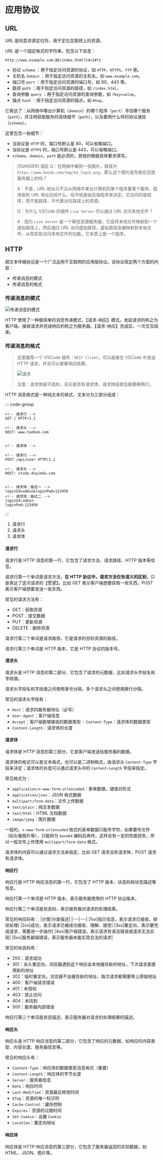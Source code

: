 # 应用协议

## URL

URL 是同意资源定位符，用于定位互联网上的资源。

URL 是一个固定格式的字符串，包含以下信息：

```
http://www.example.com:80/index.html?id=1#t1
```

- 协议 `schema` ：用于指定访问资源的协议，如 `HTTP`、`HTTPS`、`FTP` 等。
- 主机名 `domain` ：用于指定访问资源的主机名，如 `www.example.com`。
- 端口号 `port` ：用于指定访问资源的端口号，如 80、443 等。
- 路径 `path` ：用于指定访问资源的路径，如 `/index.html`。
- 查询参数 `query` ：用于指定访问资源的查询参数，如 `?key=value`。
- 锚点 `hash` ：用于指定访问资源的锚点，如 `#top`。

它表达了：从网络中哪台计算机（`domain`）的哪个程序（`port`）寻找哪个服务（`path`），并注明获取服务的具体细节（`path`），以及要用什么样的协议通信（`schema`）。

这里包含一些细节：

- 当协议是 `HTTP` 时，端口号默认是 80，可以省略端口。
- 当协议是 `HTTPS` 时，端口号默认是 443，可以省略端口。
- `schema`、`domain`、`path` 是必须的，其他的根据具体要求填写。

> [!DANGER] 误区
> Q：在网络中看到一张图片，路径为 `https://www.baidu.com/img/bd_logo1.png`，那么这个图片是存放在百度服务器上的吗？
>
> A：不是，URL 地址只不过从网络中某台计算机的某个程序要某个服务，程序收到 URL 地址后给什么、给不给是由后端程序来决定。它访问的是程序，而不是路径，不代表对应路径上的资源。
>
> Q：为什么 VSCode 的插件 `Live Server` 可以通过 URL 访问本地文件？
>
> A：因为 `Live Server` 是一个静态资源服务器，它会将本地文件映射到一个虚拟路径上，然后通过 URL 访问虚拟路径，虚拟路径会被映射到本地文件，从而实现访问本地文件的功能。它本质上是一个程序。

## HTTP

超文本传输协议是一个广泛运用于互联网的应用层协议。该协议规定两个方面的内容：

- 传递消息的模式
- 传递消息的格式

### 传递消息的模式

![传递消息的模式](https://pic1.imgdb.cn/item/67dfb61e88c538a9b5c50b33.png)

HTTP 使用了一种极简单的消息传递模式，【请求-响应】模式。发起请求的称之为客户端，接收请求并完成响应的称之为服务器。【请求-响应】完成后，一次交互结束。

### 传递消息的格式

> 这里推荐一个 VSCode 插件：`REST Client`，可以直接在 VSCode 中发送 HTTP 请求，并且可以查看响应结果。
>
> ![请求](https://pic1.imgdb.cn/item/67dfb88988c538a9b5c50bbe.png)
>
> 注意：请求体是可选的，无论是否有请求体，请求体结束后都要换两行。

HTTP 消息格式是一种纯文本的格式，文本分为三部分组成：

::: code-group

```http [get请求.http]
<!-- 请求行 -->
GET / HTTP/1.1

<!-- 请求头 -->
HOST: www.taobao.com


<!-- 请求体 -->
```

```http [post请求.http]
<!-- 请求行 -->
POST /api/user HTTP/1.1

<!-- 请求头 -->
HOST: study.duyiedu.com


<!-- 请求体：格式一 -->
loginId=admin&loginPwd=123456
<!-- 请求体：格式二 -->
loginId:admin
loginPwd:123456
```

:::

1. 请求行
2. 请求头
3. 请求体

#### 请求行

请求行是 HTTP 消息的第一行，它包含了请求方法、请求路径、HTTP 版本等信息。

请求行第一个单词是请求方法，**在 HTTP 协议中，请求方法仅有语义的区别**，只是表达了这次请求的【愿望】。比如 GET 表示客户端想要获取一些东西，POST 表示客户端想要发送一些东西。

常见的请求方法有：

- GET：获取资源
- POST：提交数据
- PUT：更新资源
- DELETE：删除资源

请求行第二个单词是请求路径，它是请求的目标资源的路径。

请求行第三个单词是 HTTP 版本，它是 HTTP 协议的版本号。

#### 请求头

请求头是 HTTP 消息的第二部分，它包含了请求的元数据，比如请求头字段名和字段值。

请求头字段名和字段值之间使用冒号分隔，多个请求头之间使用换行分隔。

常见的请求头字段有：

- `Host`：请求的服务器地址（必写）
- `User-Agent`：客户端信息
- `Accept`：客户端能够接收的数据类型 -` Content-Type`：请求体的数据类型
- `Content-Length`：请求体的长度

#### 请求体

请求体是 HTTP 消息的第三部分，它是客户端发送给服务器的数据。

请求体的格式可以是文本格式，也可以是二进制格式，由请求头 `Content-Type` 字段来决定；请求体的长度可以通过请求头中的 `Content-Length` 字段来指定。

常见格式为：

- `application/x-www-form-urlencoded`：表单数据，键值对形式
- `application/json`：JSON 格式数据
- `multipart/form-data`：文件上传数据
- `text/plain`：纯文本数据
- `text/html`：HTML 文档数据
- `image/jpeg`：图片数据

一般的，`x-www-form-urlencoded` 格式的表单数据只能传字符，如果要传文件（如头像图片等），只能转为 `base64` 编码后再传。这样会有一定的性能损失，所以一般文件上传使用 `multipart/form-data` 格式。

请求体的内容可以通过请求方法来指定，比如 GET 请求没有请求体，POST 请求有请求体。

#### 响应行

响应行是 HTTP 响应消息的第一行，它包含了 HTTP 版本、状态码和状态描述等信息。

响应行第一个单词是 HTTP 版本，表示服务器使用的 HTTP 协议版本。

响应行第二个单词是状态码，表示服务器对请求的处理结果。

常见的响应码有：
|分类|分类描述|
|---|---|
|1xx|指示信息，表示请求已接收，继续处理|
|2xx|成功，表示请求已被成功接收、理解、接受|
|3xx|重定向，表示要完成请求，需要进一步操作|
|4xx|客户端错误，表示请求有语法错误或请求无法实现|
|5xx|服务器端错误，表示服务器未能实现合法的请求|

常见的状态码有：

- 200：请求成功
- 301：永久重定向，浏览器遇到这个响应会本地缓存新的地址，下次请求直接用新的地址
- 302：临时重定向，浏览器不会缓存新的地址，每次请求都需要带上原始地址
- 400：客户端请求错误
- 401：未授权
- 403：禁止访问
- 404：未找到
- 500：服务器内部错误

响应行第三个单词是状态描述，表示服务器对请求的处理结果的描述。

#### 响应头

响应头是 HTTP 响应消息的第二部分，它包含了响应的元数据，如响应的内容类型、内容长度、服务器信息等。

常见的响应头有：

- `Content-Type`：响应体的数据类型消息格式（重要）
- `Content-Length`：响应体的字节长度
- `Server`：服务器信息
- `Date`：响应时间
- `Last-Modified`：资源最后修改时间
- `ETag`：资源的唯一标识符
- `Cache-Control`：缓存控制
- `Expires`：资源的过期时间
- `Set-Cookie`：设置 `Cookie`
- `Location`：重定向地址

#### 响应体

响应体是 HTTP 响应消息的第三部分，它包含了服务器返回的实际数据，如 HTML、JSON、图片等。
